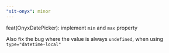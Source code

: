 ```yaml
---
"sit-onyx": minor
---
```


feat(OnyxDatePicker): implement `min` and `max` property

Also fix the bug where the value is always `undefined`, when using `type="datetime-local"`
